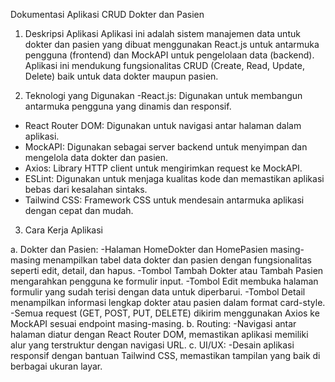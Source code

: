 
Dokumentasi Aplikasi CRUD Dokter dan Pasien
1. Deskripsi Aplikasi
Aplikasi ini adalah sistem manajemen data untuk dokter dan pasien yang dibuat menggunakan React.js untuk antarmuka pengguna (frontend) dan MockAPI untuk pengelolaan data (backend). Aplikasi ini mendukung fungsionalitas CRUD (Create, Read, Update, Delete) baik untuk data dokter maupun pasien.

2. Teknologi yang Digunakan
-React.js:
Digunakan untuk membangun antarmuka pengguna yang dinamis dan responsif.
- React Router DOM:
Digunakan untuk navigasi antar halaman dalam aplikasi.
- MockAPI:
Digunakan sebagai server backend untuk menyimpan dan mengelola data dokter dan pasien.
- Axios:
Library HTTP client untuk mengirimkan request ke MockAPI.
- ESLint:
Digunakan untuk menjaga kualitas kode dan memastikan aplikasi bebas dari kesalahan sintaks.
- Tailwind CSS:
Framework CSS untuk mendesain antarmuka aplikasi dengan cepat dan mudah.

3. Cara Kerja Aplikasi

a. Dokter dan Pasien:
-Halaman HomeDokter dan HomePasien masing-masing menampilkan tabel data dokter dan pasien dengan fungsionalitas seperti edit, detail, dan hapus.
-Tombol Tambah Dokter atau Tambah Pasien mengarahkan pengguna ke formulir input.
-Tombol Edit membuka halaman formulir yang sudah terisi dengan data untuk diperbarui.
-Tombol Detail menampilkan informasi lengkap dokter atau pasien dalam format card-style.
-Semua request (GET, POST, PUT, DELETE) dikirim menggunakan Axios ke MockAPI sesuai endpoint masing-masing.
b. Routing:
-Navigasi antar halaman diatur dengan React Router DOM, memastikan aplikasi memiliki alur yang terstruktur dengan navigasi URL.
c. UI/UX:
-Desain aplikasi responsif dengan bantuan Tailwind CSS, memastikan tampilan yang baik di berbagai ukuran layar.



